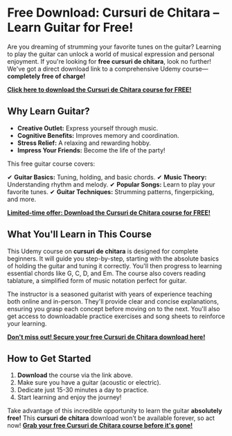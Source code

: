 # Free Download: Cursuri de Chitara – Learn Guitar for Free!

Are you dreaming of strumming your favorite tunes on the guitar? Learning to play the guitar can unlock a world of musical expression and personal enjoyment. If you're looking for **free cursuri de chitara**, look no further! We've got a direct download link to a comprehensive Udemy course—**completely free of charge!**

[**Click here to download the Cursuri de Chitara course for FREE!**](https://udemywork.com/cursuri-de-chitara)

## Why Learn Guitar?

*   **Creative Outlet:** Express yourself through music.
*   **Cognitive Benefits:** Improves memory and coordination.
*   **Stress Relief:** A relaxing and rewarding hobby.
*   **Impress Your Friends:** Become the life of the party!

This free guitar course covers:

✔ **Guitar Basics:** Tuning, holding, and basic chords.
✔ **Music Theory:** Understanding rhythm and melody.
✔ **Popular Songs:** Learn to play your favorite tunes.
✔ **Guitar Techniques:** Strumming patterns, fingerpicking, and more.

[**Limited-time offer: Download the Cursuri de Chitara course for FREE!**](https://udemywork.com/cursuri-de-chitara)

## What You'll Learn in This Course

This Udemy course on **cursuri de chitara** is designed for complete beginners. It will guide you step-by-step, starting with the absolute basics of holding the guitar and tuning it correctly. You'll then progress to learning essential chords like G, C, D, and Em. The course also covers reading tablature, a simplified form of music notation perfect for guitar.

The instructor is a seasoned guitarist with years of experience teaching both online and in-person. They'll provide clear and concise explanations, ensuring you grasp each concept before moving on to the next. You'll also get access to downloadable practice exercises and song sheets to reinforce your learning.

[**Don't miss out! Secure your free Cursuri de Chitara download here!**](https://udemywork.com/cursuri-de-chitara)

## How to Get Started

1.  **Download** the course via the link above.
2.  Make sure you have a guitar (acoustic or electric).
3.  Dedicate just 15-30 minutes a day to practice.
4.  Start learning and enjoy the journey!

Take advantage of this incredible opportunity to learn the guitar **absolutely free!** This **cursuri de chitara** download won't be available forever, so act now! [**Grab your free Cursuri de Chitara course before it's gone!**](https://udemywork.com/cursuri-de-chitara)
